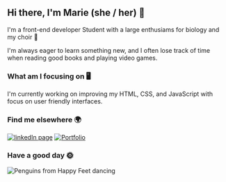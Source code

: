 
## Hi there, I'm Marie (she / her) 👋


I'm a front-end developer Student with a large enthusiams for biology and my choir 🌱


I'm always eager to learn something new, and I often lose track of time when reading good books and playing video games.


### What am I focusing on 🖥️
I'm currently working on improving my HTML, CSS, and JavaScript with focus on user friendly interfaces.


### Find me elsewhere 🌍
[![linkedIn page](https://img.shields.io/badge/LinkedIn-0077B5?style=for-the-badge&logo=linkedin&logoColor=white)](https://www.linkedin.com/in/marie-sæter-954821207/ "Redirect to LinkedIn page")
<a href='https://feulur.com' target="_blank"><img alt='Portfolio' src='https://img.shields.io/badge/Portfolio_website-100000?style=for-the-badge&logo=Portfolio&logoColor=6bdfdb&labelColor=6bdfdb&color=6bdfdb'/></a>

### Have a good day 🌞
![Penguins from Happy Feet dancing](https://media2.giphy.com/media/zHokhPIy6lwas/giphy.gif?cid=ecf05e47revu8qhnltufm383szqzqkj4jy5up7cn3znritrr&rid=giphy.gif&ct=g)
